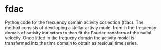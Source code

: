 # fdac

Python code for the frequency domain activity correction (fdac). The method consists of developing a stellar activiy model from in the frequency domain of activity indicators to then fit the Fourier transform of the radial velocity. Once fitted in the frequcny domain the activity model is transformed into the time domain to obtain as residual time series.
